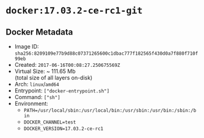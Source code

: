 # `docker:17.03.2-ce-rc1-git`

## Docker Metadata

- Image ID: `sha256:8209109e77b9d88c07371265600c1dbac777f182565f430d0a7f880f710f99eb`
- Created: `2017-06-16T00:08:27.250675569Z`
- Virtual Size: ~ 111.65 Mb  
  (total size of all layers on-disk)
- Arch: `linux`/`amd64`
- Entrypoint: `["docker-entrypoint.sh"]`
- Command: `["sh"]`
- Environment:
  - `PATH=/usr/local/sbin:/usr/local/bin:/usr/sbin:/usr/bin:/sbin:/bin`
  - `DOCKER_CHANNEL=test`
  - `DOCKER_VERSION=17.03.2-ce-rc1`
